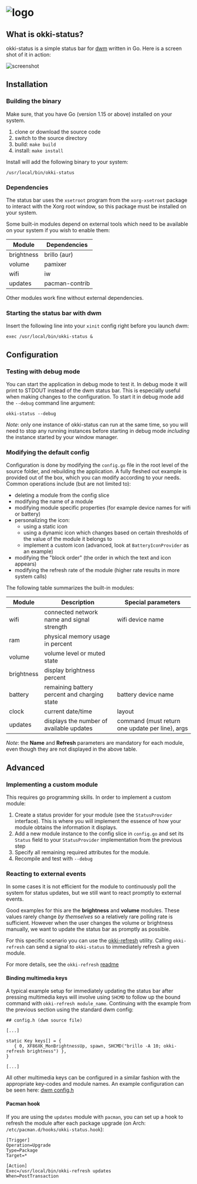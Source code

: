 # ![logo](logo.png "okki-status for dwm")

## What is okki-status?

okki-status is a simple status bar for [dwm](http://dwm.suckless.org/) written in Go.
Here is a screen shot of it in action:

![screenshot](screenshot.png "screen shot of dwm desktop with okki-status")

## Installation

### Building the binary

Make sure, that you have Go (version 1.15 or above) installed on your system.

1. clone or download the source code
2. switch to the source directory
3. build: `make build`
4. install: `make install`

Install will add the following binary to your system:

```
/usr/local/bin/okki-status
```

### Dependencies

The status bar uses the `xsetroot` program from the `xorg-xsetroot` package to interact with the Xorg root window, so this package must be installed on your system.

Some built-in modules depend on external tools which need to be available on your system if you wish to enable them:

| Module         | Dependencies                               |
| -------------- | ------------------------------------------ |
| brightness     | brillo (aur)                               |
| volume         | pamixer                                    |
| wifi           | iw                                         |
| updates        | pacman-contrib                             |

Other modules work fine without external dependencies.

### Starting the status bar with dwm

Insert the following line into your `xinit` config right before you launch dwm:

```
exec /usr/local/bin/okki-status &
```

## Configuration

### Testing with debug mode

You can start the application in debug mode to test it. In debug mode it will print to STDOUT instead of the dwm status bar. This is especially useful when making changes to the configuration.
To start it in debug mode add the `--debug` command line argument:

```
okki-status --debug
```

_Note_: only one instance of okki-status can run at the same time, so you will need to stop any running instances before starting in debug mode _including_ the instance started by your window manager.

### Modifying the default config

Configuration is done by modifying the `config.go` file in the root level of the source folder, and rebuilding the application.
A fully fleshed out example is provided out of the box, which you can modify according to your needs. Common operations include (but are not limited to):

- deleting a module from the config slice
- modifying the name of a module
- modifying module specific properties (for example device names for wifi or battery)
- personalizing the icon:
  - using a static icon
  - using a dynamic icon which changes based on certain thresholds of the value of the module it belongs to
  - implement a custom icon (advanced, look at `BatteryIconProvider` as an example)
- modifying the "block order" (the order in which the text and icon appears)
- modifying the refresh rate of the module (higher rate results in more system calls)

The following table summarizes the built-in modules:

| Module     | Description                                  | Special parameters                              |
| ---------- | -------------------------------------------- | ----------------------------------------------- |
| wifi       | connected network name and signal strength   | wifi device name                                |
| ram        | physical memory usage in percent             |                                                 |
| volume     | volume level or muted state                  |                                                 |
| brightness | display brightness percent                   |                                                 |
| battery    | remaining battery percent and charging state | battery device name                             |
| clock      | current date/time                            | layout                                          |
| updates    | displays the number of available updates     | command (must return one update per line), args |

_Note_: the **Name** and **Refresh** parameters are mandatory for each module, even though they are not displayed in the above table.

## Advanced

### Implementing a custom module

This requires go programming skills. In order to implement a custom module:

1.  Create a status provider for your module (see the `StatusProvider` interface). This is where you will implement the essence of how your module obtains the information it displays.
1.  Add a new module instance to the config slice in `config.go` and set its `Status` field to your `StatusProvider` implementation from the previous step
1.  Specify all remaining required attributes for the module.
1.  Recompile and test with `--debug`

### Reacting to external events

In some cases it is not efficient for the module to continuously poll the system for status updates, but we still want to react promptly to external events.

Good examples for this are the **brightness** and **volume** modules. These values rarely change _by themselves_ so a relatively rare polling rate is sufficient. However when the user changes the volume or brightness manually, we want to update the status bar as promptly as possible.

For this specific scenario you can use the [okki-refresh](https://github.com/garricasaurus/okki-refresh) utility. Calling `okki-refresh` can send a signal to `okki-status` to immediately refresh a given module. 

For more details, see the `okki-refresh` [readme](https://github.com/garricasaurus/okki-refresh/readme.md)

#### Binding multimedia keys

A typical example setup for immediately updating the status bar after pressing multimedia keys will involve using `SHCMD` to follow up the bound command with `okki-refresh module_name`.
Continuing with the example from the previous section using the standard dwm config:

```
## config.h (dwm source file)

[...]

static Key keys[] = {
   { 0, XF86XK_MonBrightnessUp, spawn, SHCMD("brillo -A 10; okki-refresh brightness") },
}

[...]
```

All other multimedia keys can be configured in a similar fashion with the appropriate key-codes and module names.
An example configuration can be seen here: [dwm config.h](https://bitbucket.org/dargzero/dotfiles/src/master/dwm/config.h)

#### Pacman hook

If you are using the `updates` module with `pacman`, you can set up a hook to refresh the module after each package upgrade (on Arch: `/etc/pacman.d/hooks/okki-status.hook`):

```
[Trigger]
Operation=Upgrade
Type=Package
Target=*

[Action]
Exec=/usr/local/bin/okki-refresh updates
When=PostTransaction
```

